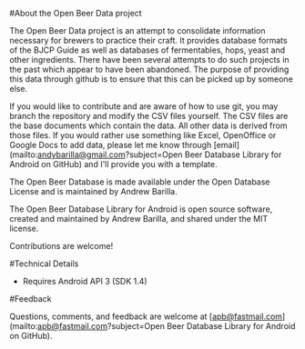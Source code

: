 #About the Open Beer Data project

The Open Beer Data project is an attempt to consolidate information necessary for brewers to practice their craft.  It provides database formats of the BJCP Guide as well as databases of fermentables, hops, yeast and other ingredients.  There have been several attempts to do such projects in the past which appear to have been abandoned.  The purpose of providing this data through github is to ensure that this can be picked up by someone else.   

If you would like to contribute and are aware of how to use git, you may branch the repository and modify the CSV files yourself.  The CSV files are the base documents which contain the data.  All other data is derived from those files.  If you would rather use something like Excel, OpenOffice or Google Docs to add data, please let me know through [email](mailto:andybarilla@gmail.com?subject=Open Beer Database Library for Android on GitHub) and I'll provide you with a template.

The Open Beer Database is made available under the Open Database License and is maintained by Andrew Barilla.

The Open Beer Database Library for Android is open source software, created and maintained by Andrew Barilla, and shared under the MIT license.

Contributions are welcome!

#Technical Details

- Requires Android API 3 (SDK 1.4)

#Feedback

Questions, comments, and feedback are welcome at [apb@fastmail.com](mailto:apb@fastmail.com?subject=Open Beer Database Library for Android on GitHub).
